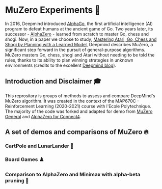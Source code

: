 # MuZero Experiments 🤖

In 2016, Deepmind introduced [AlphaGo](https://deepmind.com/research/case-studies/alphago-the-story-so-far), the first artificial intelligence (AI) program to defeat humans at the ancient game of Go. Two years later, its successor - [AlphaZero](https://deepmind.com/blog/article/alphazero-shedding-new-light-grand-games-chess-shogi-and-go) - learned from scratch to master Go, chess and shogi. Now, in a paper we choose to study, [Mastering Atari, Go, Chess and Shogi by Planning with a Learned Model](https://arxiv.org/pdf/1911.08265.pdf), Deepmind describes MuZero, a significant step forward in the pursuit of general-purpose algorithms. MuZero masters Go, chess, shogi and Atari without needing to be told the rules, thanks to its ability to plan winning strategies in unknown environments (credits to the excellent [Deepmind blog](https://deepmind.com/blog/article/muzero-mastering-go-chess-shogi-and-atari-without-rules)).

## Introduction and Disclaimer 🎓

This reprository is groups of methods to assess and compare DeepMind's MuZero algorithm.
It was created in the context of the MAP670C - Reinforcement Learning (2020-2021) course with l'Ecole Polytechnique.
The majority of the code was forked and adapted for demo from [MuZero General](https://github.com/werner-duvaud/muzero-general) and [AlphaZero for Connect4](https://github.com/jpbruneton/Alpha-Zero-algorithm-for-Connect-4-game).

## A set of demos and comparisons of MuZero 🔥

### CartPole and LunarLander 🚀

### Board Games ♟️

### Comparison to AlphaZero and Minimax with alpha-beta pruning 🐍
